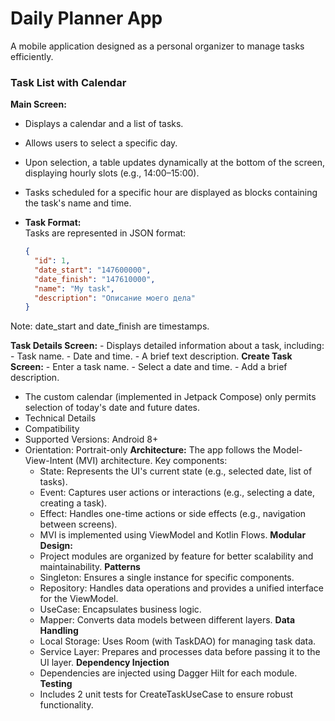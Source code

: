 # Daily Planner App  

A mobile application designed as a personal organizer to manage tasks efficiently.  

### Task List with Calendar  
**Main Screen:**  
  - Displays a calendar and a list of tasks.  
  - Allows users to select a specific day.  
  - Upon selection, a table updates dynamically at the bottom of the screen, displaying hourly slots (e.g., 14:00–15:00).  
  - Tasks scheduled for a specific hour are displayed as blocks containing the task's name and time.  

- **Task Format:**  
  Tasks are represented in JSON format:  
  ```json
  {
    "id": 1,
    "date_start": "147600000",
    "date_finish": "147610000",
    "name": "My task",
    "description": "Описание моего дела"
  }
Note: date_start and date_finish are timestamps.

**Task Details Screen:**
    - Displays detailed information about a task, including:
    - Task name.
    - Date and time.
    - A brief text description.
**Create Task Screen:**
    - Enter a task name.
    - Select a date and time.
    - Add a brief description.
    
- The custom calendar (implemented in Jetpack Compose) only permits selection of today's date and future dates.
- Technical Details
- Compatibility
- Supported Versions: Android 8+
- Orientation: Portrait-only
**Architecture:**
The app follows the Model-View-Intent (MVI) architecture. Key components:
    - State: Represents the UI's current state (e.g., selected date, list of tasks).
    - Event: Captures user actions or interactions (e.g., selecting a date, creating a task).
    - Effect: Handles one-time actions or side effects (e.g., navigation between screens).
    - MVI is implemented using ViewModel and Kotlin Flows.
**Modular Design:**
    - Project modules are organized by feature for better scalability and maintainability.
**Patterns**
    - Singleton: Ensures a single instance for specific components.
    - Repository: Handles data operations and provides a unified interface for the ViewModel.
    - UseCase: Encapsulates business logic.
    - Mapper: Converts data models between different layers.
**Data Handling**
    - Local Storage: Uses Room (with TaskDAO) for managing task data.
    - Service Layer: Prepares and processes data before passing it to the UI layer.
**Dependency Injection**
    - Dependencies are injected using Dagger Hilt for each module.
**Testing**
    - Includes 2 unit tests for CreateTaskUseCase to ensure robust functionality.
